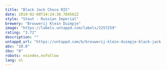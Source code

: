 ```yaml
---
title: "Black Jack Choco RIS"
date: 2019-02-08T14:24:38.784562Z
style: "Stout - Russian Imperial"
brewery: "Brouwerij Klein Duimpje"
image: "https://labels.untappd.com/labels/2257259"
rating: "3.72"
description: ""
untappd_url: "https://untappd.com/b/brouwerij-klein-duimpje-black-jack-choco-ris/2257259"
abv: "10.0"
ibu: "0"
robots: noindex,nofollow
lang: nl
---
```

